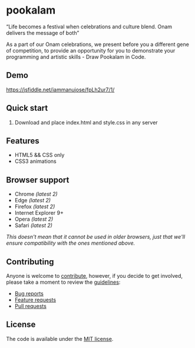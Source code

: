 # pookalam

“Life becomes a festival when celebrations and culture blend. Onam delivers the message of both”

As a part of our Onam celebrations, we present before you a different gene of competition, to provide an opportunity for you to demonstrate your programming and artistic skills -  Draw Pookalam in Code.

## Demo

https://jsfiddle.net/iammanujose/fpLh2ur7/1/


## Quick start

1. Download and place index.html and style.css in any server


## Features

* HTML5 && CSS only
* CSS3 animations


## Browser support

* Chrome *(latest 2)*
* Edge *(latest 2)*
* Firefox *(latest 2)*
* Internet Explorer 9+
* Opera *(latest 2)*
* Safari *(latest 2)*

*This doesn't mean that it cannot be used in older browsers,
just that we'll ensure compatibility with the ones mentioned above.*


## Contributing

Anyone is welcome to [contribute](.github/CONTRIBUTING.md),
however, if you decide to get involved, please take a moment to review
the [guidelines](.github/CONTRIBUTING.md):

* [Bug reports](.github/CONTRIBUTING.md#bugs)
* [Feature requests](.github/CONTRIBUTING.md#features)
* [Pull requests](.github/CONTRIBUTING.md#pull-requests)


## License

The code is available under the [MIT license](LICENSE.txt).